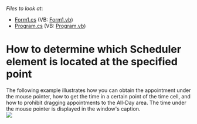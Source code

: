 <!-- default file list -->
*Files to look at*:

* [Form1.cs](./CS/HitTest/Form1.cs) (VB: [Form1.vb](./VB/HitTest/Form1.vb))
* [Program.cs](./CS/HitTest/Program.cs) (VB: [Program.vb](./VB/HitTest/Program.vb))
<!-- default file list end -->
# How to determine which Scheduler element is located at the specified point


<p>The following example illustrates how you can obtain the appointment under the mouse pointer, how to get the time in a certain point of the time cell, and how to prohibit dragging appointments to the All-Day area. The time under the mouse pointer is displayed in the window's caption.<br><img src="https://raw.githubusercontent.com/DevExpress-Examples/how-to-determine-which-scheduler-element-is-located-at-the-specified-point-e71/13.1.4+/media/b0135b17-cb3b-4780-846b-7cec1c9f9483.png"></p>

<br/>


